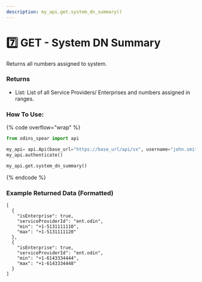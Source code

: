 ```yaml
---
description: my_api.get.system_dn_summary()
---
```


# 7️⃣ GET - System DN Summary

Returns all numbers assigned to system.

### Returns

* List: List of all Service Providers/ Enterprises and numbers assigned in ranges.

### How To Use:

{% code overflow="wrap" %}
```python
from odins_spear import api

my_api= api.Api(base_url="https://base_url/api/vx", username="john.smith", password="ODIN_INSTANCE_1")
my_api.authenticate()

my_api.get.system_dn_summary()
```
{% endcode %}

### Example Returned Data (Formatted)

```
[
  {
    "isEnterprise": true,
    "serviceProviderId": "ent.odin",
    "min": "+1-5131111110",
    "max": "+1-5131111120"
  },
  {
    "isEnterprise": true,
    "serviceProviderId": "ent.odin",
    "min": "+1-6143334444",
    "max": "+1-6143334448"
  }
]
```
